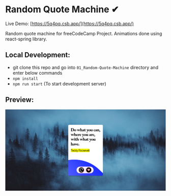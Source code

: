 # Random Quote Machine ✔

Live Demo: [https://5q4pq.csb.app/](https://5q4pq.csb.app/)

Random quote machine for freeCodeCamp Project. Animations done using react-spring library.

## Local Development:

- git clone this repo and go into `01_Random-Quote-Machine` directory and enter below commands
- `npm install`
- `npm run start` (To start development server)

## Preview:

![freecodecamp random quote machine](https://raw.githubusercontent.com/arslanastral/freeCodeCamp-Projects/main/03_Front-End-Development-Libraries/01_Random-Quote-Machine/quote-machine.png)

